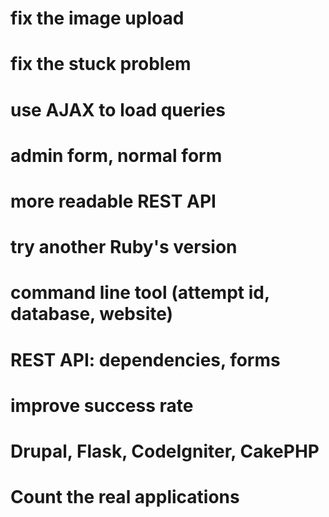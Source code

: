 # fix the image upload
# fix the stuck problem
# use AJAX to load queries
# admin form, normal form
# more readable REST API
# try another Ruby's version
# command line tool (attempt id, database, website)
# REST API: dependencies, forms
# improve success rate
# Drupal, Flask, CodeIgniter, CakePHP
# Count the real applications
